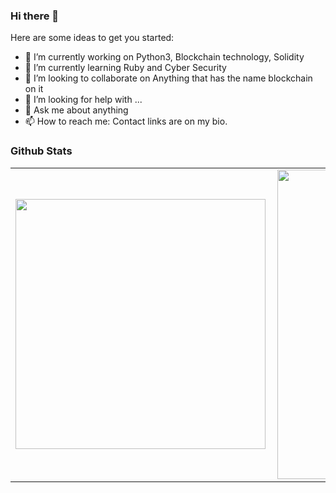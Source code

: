 ### Hi there 👋

Here are some ideas to get you started:

- 🔭 I’m currently working on Python3, Blockchain technology, Solidity
- 🌱 I’m currently learning Ruby and Cyber Security
- 👯 I’m looking to collaborate on Anything that has the name blockchain on it
- 🤔 I’m looking for help with ...
- 💬 Ask me about anything
- 📫 How to reach me: Contact links are on my bio. 


### Github Stats
<table>
  
  <tr>
      <td>
        <img width="400px" align="left" src="https://github-readme-stats.vercel.app/api/top-langs/?username=Kimxons&hide=html&layout=compact" />
    </td>
      <td>
        <img width="495px" align="left" src="https://github-readme-stats.vercel.app/api?username=Kimxons&count_private=true&theme=default&show_icons=true" />
    </td>
    
  </tr>  
  
</table>
